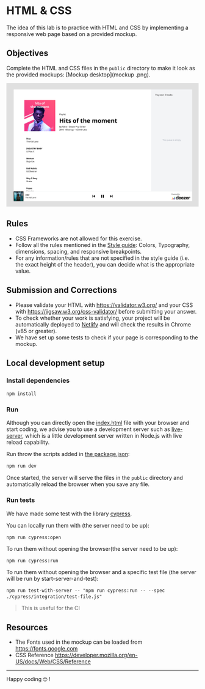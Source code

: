 # HTML & CSS

The idea of this lab is to practice with HTML and CSS by implementing a responsive web page based on a provided mockup.


## Objectives

Complete the HTML and CSS files in the `public` directory to make it look as the provided mockups: [Mockup desktop](mockup
.png).

![Mockup desktop](mockup.png)


## Rules

- CSS Frameworks are not allowed for this exercise.
- Follow all the rules mentioned in the [Style guide](style-guide.png): Colors, Typography, dimensions, spacing, and responsive breakpoints.
- For any information/rules that are not specified in the style guide (i.e. the exact height of the header), you can decide what is the appropriate value.


## Submission and Corrections

- Please validate your HTML with https://validator.w3.org/ and your CSS with https://jigsaw.w3.org/css-validator/ before submitting your answer.
- To check whether your work is satisfying, your project will be automatically deployed to [Netlify](https://www.netlify.com/) and will check the results in Chrome (v85 or greater).
- We have set up some tests to check if your page is corresponding to the mockup.


## Local development setup
### Install dependencies
```sh
npm install
```

### Run
Although you can directly open the [index.html](public/index.html) file with your browser and start coding, we advise you to use a development server such as [live-server](https://www.npmjs.com/package/live-server), which is a little development server written in Node.js with live reload capability.

Run throw the scripts added in [the package.json](package.json):
```sh
npm run dev
```

Once started, the server will serve the files in the `public` directory and automatically reload the browser when you save any file.

### Run tests
We have made some test with the library [cypress](https://www.cypress.io/).

You can locally run them with (the server need to be up):
```sh
npm run cypress:open
```

To run them without opening the browser(the server need to be up):
```shell
npm run cypress:run
```

To run them without opening the browser and a specific test file (the server will be run by start-server-and-test):
```shell
npm run test-with-server -- "npm run cypress:run -- --spec ./cypress/integration/test-file.js"
```
> This is useful for the CI

## Resources
- The Fonts used in the mockup can be loaded from https://fonts.google.com
- CSS Reference https://developer.mozilla.org/en-US/docs/Web/CSS/Reference

___

Happy coding 🤓 !
